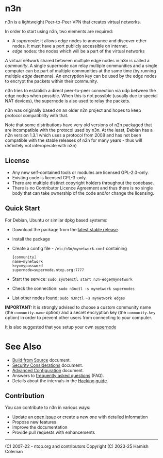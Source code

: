 
# n3n

n3n is a lightweight Peer-to-Peer VPN that creates virtual networks.

In order to start using n3n, two elements are required:

- A _supernode_: it allows edge nodes to announce and discover other nodes. It
  must have a port publicly accessible on internet.
- _edge_ nodes: the nodes which will be a part of the virtual networks

A virtual network shared between multiple edge nodes in n3n is called a
_community_. A single supernode can relay multiple communities and a single
computer can be part of multiple communities at the same time (by running
multiple _edge_ daemons). An encryption key can be used by the edge nodes to
encrypt the packets within their community.

n3n tries to establish a direct peer-to-peer connection via udp between the
edge nodes when possible. When this is not possible (usually due to special NAT
devices), the supernode is also used to relay the packets.

n3n was originally based on an older n2n project and hopes to keep protocol
compatiblilty with that.

Note that some distributions have very old versions of n2n packaged that are
incompatible with the protocol used by n3n.  At the least, Debian has a n2n
version 1.3.1 which uses a protocol from 2008 and has not been compatible with
the stable releases of n2n for many years - thus will definitely not
interoperate with n3n)

## License

- Any new self-contained tools or modules are licensed GPL-2.0-only.
- Existing code is licensed GPL-3-only.
- There are multiple distinct copyright holders throughout the codebase.
- There is no Contributor Licence Agreement and thus there is no single body
  that can take ownership of the code and/or change the licensing.

## Quick Start

For Debian, Ubuntu or similar dpkg based systems:

- Download the package from the [latest stable release](https://github.com/n42n/n3n/releases/latest).

- Install the package

- Create a config file - `/etc/n3n/mynetwork.conf` containing
  ```
  [community]
  name=mynetwork
  key=mypassword
  supernode=supernode.ntop.org:7777
  ```

- Start the service: `sudo systemctl start n3n-edge@mynetwork`

- Check the connection: `sudo n3nctl -s mynetwork supernodes`

- List other nodes found: `sudo n3nctl -s mynetwork edges`

**IMPORTANT:** It is strongly advised to choose a custom community name (the
`community.name` option) and a secret encryption key (the `community.key`
option) in order to prevent other users from connecting to your computer.

It is also suggested that you setup your own [supernode](doc/Supernode.md)

# See Also

- [Build from Source](doc/Building.md) document.
- [Security Considerations](doc/Security.md) document.
- [Advanced Configuration](doc/Advanced.md) document.
- Answers to [frequently asked questions](doc/Faq.md) (FAQ).
- Details about the internals in the [Hacking guide](doc/Hacking.md).

## Contribution

You can contribute to n3n in various ways:

- Update an [open issue](https://github.com/n42n/n3n/issues) or create a new
  one with detailed information
- Propose new features
- Improve the documentation
- Provide pull requests with enhancements


---

(C) 2007-22 - ntop.org and contributors
Copyright (C) 2023-25 Hamish Coleman

